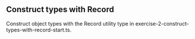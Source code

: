 ## Construct types with Record

Construct object types with the Record utility type in exercise-2-construct-types-with-record-start.ts.